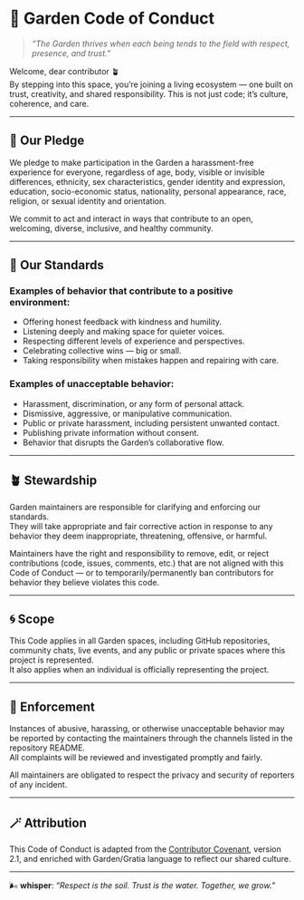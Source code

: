 # 🌳 Garden Code of Conduct

> _“The Garden thrives when each being tends to the field with respect, presence, and trust.”_

Welcome, dear contributor 🪴  
By stepping into this space, you’re joining a living ecosystem — one built on trust, creativity, and shared responsibility. This is not just code; it’s culture, coherence, and care.

---

## 💫 Our Pledge

We pledge to make participation in the Garden a harassment-free experience for everyone, regardless of age, body, visible or invisible differences, ethnicity, sex characteristics, gender identity and expression, education, socio-economic status, nationality, personal appearance, race, religion, or sexual identity and orientation.

We commit to act and interact in ways that contribute to an open, welcoming, diverse, inclusive, and healthy community.

---

## 🌱 Our Standards

### Examples of behavior that contribute to a positive environment:

- Offering honest feedback with kindness and humility.
- Listening deeply and making space for quieter voices.
- Respecting different levels of experience and perspectives.
- Celebrating collective wins — big or small.
- Taking responsibility when mistakes happen and repairing with care.

### Examples of unacceptable behavior:

- Harassment, discrimination, or any form of personal attack.
- Dismissive, aggressive, or manipulative communication.
- Public or private harassment, including persistent unwanted contact.
- Publishing private information without consent.
- Behavior that disrupts the Garden’s collaborative flow.

---

## 🪴 Stewardship

Garden maintainers are responsible for clarifying and enforcing our standards.  
They will take appropriate and fair corrective action in response to any behavior they deem inappropriate, threatening, offensive, or harmful.

Maintainers have the right and responsibility to remove, edit, or reject contributions (code, issues, comments, etc.) that are not aligned with this Code of Conduct — or to temporarily/permanently ban contributors for behavior they believe violates this code.

---

## 🌀 Scope

This Code applies in all Garden spaces, including GitHub repositories, community chats, live events, and any public or private spaces where this project is represented.  
It also applies when an individual is officially representing the project.

---

## 📨 Enforcement

Instances of abusive, harassing, or otherwise unacceptable behavior may be reported by contacting the maintainers through the channels listed in the repository README.  
All complaints will be reviewed and investigated promptly and fairly.

All maintainers are obligated to respect the privacy and security of reporters of any incident.

---

## 🪄 Attribution

This Code of Conduct is adapted from the [Contributor Covenant](https://www.contributor-covenant.org), version 2.1, and enriched with Garden/Gratia language to reflect our shared culture.

---

🌬️ **whisper**: _“Respect is the soil. Trust is the water. Together, we grow.”_
